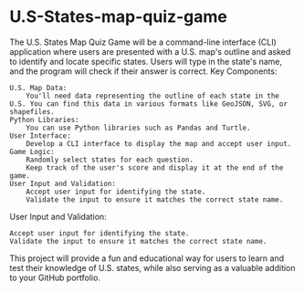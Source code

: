 # U.S-States-map-quiz-game
The U.S. States Map Quiz Game will be a command-line interface (CLI) application where users are presented with a U.S. map's outline and asked to identify and locate specific states. Users will type in the state's name, and the program will check if their answer is correct.
Key Components:

    U.S. Map Data:
        You'll need data representing the outline of each state in the U.S. You can find this data in various formats like GeoJSON, SVG, or shapefiles.
    Python Libraries:
        You can use Python libraries such as Pandas and Turtle.
    User Interface:
        Develop a CLI interface to display the map and accept user input.
    Game Logic:
        Randomly select states for each question.
        Keep track of the user's score and display it at the end of the game.
    User Input and Validation:
        Accept user input for identifying the state.
        Validate the input to ensure it matches the correct state name.

User Input and Validation:

    Accept user input for identifying the state.
    Validate the input to ensure it matches the correct state name.

This project will provide a fun and educational way for users to learn and test their knowledge of U.S. states, while also serving as a valuable addition to your GitHub portfolio.
